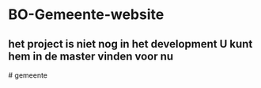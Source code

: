 ﻿# BO-Gemeente-website

## het project is niet nog in het development U kunt hem in de master vinden voor nu
#   g e m e e n t e  
 